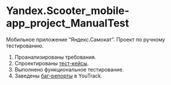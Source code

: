 # Yandex.Scooter_mobile-app_project_ManualTest
Мобильное приложение “Яндекс.Самокат”. Проект по ручному тестированию.

1. Проанализированы требования.
2. Cпроектированы [тест-кейсы](https://docs.google.com/spreadsheets/d/1MF1nRlNen5fVAR_STiQTQ_BXSQKJFDFnjltLhKZcblo/edit?usp=sharing).
3. Выполнено функциональное тестирование.
4. Заведены [баг-репорты](https://veronivan.youtrack.cloud/issues?q=tag:%20%7B%D0%AF.%D0%A1%D0%B0%D0%BC%D0%BE%D0%BA%D0%B0%D1%82.%20Mobile%20Application%7D) в YouTrack.
